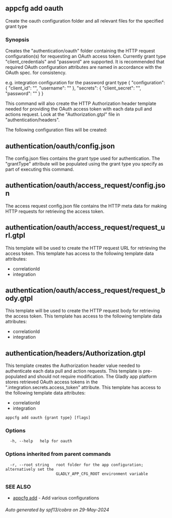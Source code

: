 ## appcfg add oauth

Create the oauth configuration folder and all relevant files for the specified grant type

### Synopsis

Creates the "authentication/oauth" folder containing the HTTP request configuration(s)
for requesting an OAuth access token. Currently grant type "client_credentials" and
"password" are supported. It is recommended that required OAuth configuration attributes
are named in accordance with the OAuth spec. for consistency.

e.g. integration configuration for the password grant type
{
  "configuration": {
    "client_id": "",
    "username": ""
  },
  "secrets": {
    "client_secret": "",
    "password": ""
  }
}

This command will also create the HTTP Authorization header template needed for
providing the OAuth access token with each data pull and actions request. Look
at the "Authorization.gtpl" file in "authentication/headers".

The following configuration files will be created:

authentication/oauth/config.json
--------------------------------
The config.json files contains the grant type used for authentication. The
"grantType" attribute will be populated using the grant type you specify
as part of executing this command.

authentication/oauth/access_request/config.json
-----------------------------------------------
The access request config.json file contains the HTTP meta data for making
HTTP requests for retrieving the access token.

authentication/oauth/access_request/request_url.gtpl
----------------------------------------------------
This template will be used to create the HTTP request URL for retrieving the
access token. This template has access to the following template data attributes:
- correlationId
- integration

authentication/oauth/access_request/request_body.gtpl
-----------------------------------------------------
This template will be used to create the HTTP request body for retrieving
the access token. This template has access to the following template
data attributes:
- correlationId
- integration

authentication/headers/Authorization.gtpl
-----------------------------------------
This template creates the Authorization header value needed to authenticate each
data pull and action requests. This template is pre-populated and should not
require modification. The Gladly app platform stores retrieved OAuth access
tokens in the ".integration.secrets.access_token" attribute. This template has
access to the following template data attributes:
- correlationId
- integration


```
appcfg add oauth {grant type} [flags]
```

### Options

```
  -h, --help   help for oauth
```

### Options inherited from parent commands

```
  -r, --root string   root folder for the app configuration; alternatively set the
                      GLADLY_APP_CFG_ROOT environment variable
```

### SEE ALSO

* [appcfg add](appcfg_add.md)	 - Add various configurations

###### Auto generated by spf13/cobra on 29-May-2024
